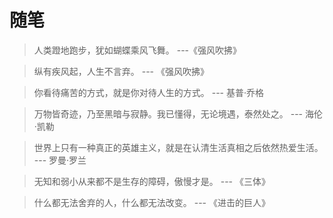 # 随笔

> 人类蹬地跑步，犹如蝴蝶乘风飞舞。    ---《强风吹拂》

> 纵有疾风起，人生不言弃。   --- 《强风吹拂》

> 你看待痛苦的方式，就是你对待人生的方式。   --- 基普·乔格

> 万物皆奇迹，乃至黑暗与寂静。我已懂得，无论境遇，泰然处之。  --- 海伦·凯勒

> 世界上只有一种真正的英雄主义，就是在认清生活真相之后依然热爱生活。  --- 罗曼·罗兰

> 无知和弱小从来都不是生存的障碍，傲慢才是。   --- 《三体》

> 什么都无法舍弃的人，什么都无法改变。  --- 《进击的巨人》